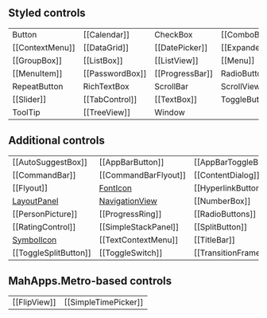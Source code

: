 ## Styled controls
<table>
  <tr>
    <td>Button</td>
    <td>[[Calendar]]</td>
    <td>CheckBox</td>
    <td>[[ComboBox]]</td>
  </tr>
  <tr>
    <td>[[ContextMenu]]</td>
    <td>[[DataGrid]]</td>
    <td>[[DatePicker]]</td>
    <td>[[Expander]]</td>
  </tr>
  <tr>
    <td>[[GroupBox]]</td>
    <td>[[ListBox]]</td>
    <td>[[ListView]]</td>
    <td>[[Menu]]</td>
  </tr>
  <tr>
    <td>[[MenuItem]]</td>
    <td>[[PasswordBox]]</td>
    <td>[[ProgressBar]]</td>
    <td>RadioButton</td>
  </tr>
  <tr>
    <td>RepeatButton</td>
    <td>RichTextBox</td>
    <td>ScrollBar</td>
    <td>ScrollViewer</td>
  </tr>
  <tr>
    <td>[[Slider]]</td>
    <td>[[TabControl]]</td>
    <td>[[TextBox]]</td>
    <td>ToggleButton</td>
  </tr>
  <tr>
    <td>ToolTip</td>
    <td>[[TreeView]]</td>
    <td>Window</td>
  </tr>
</table>

## Additional controls
<table>
  <tr>
    <td>[[AutoSuggestBox]]</td>
    <td>[[AppBarButton]]</td>
    <td>[[AppBarToggleButton]]</td>
    <td><a href="https://docs.microsoft.com/en-us/uwp/api/windows.ui.xaml.controls.bitmapicon">BitmapIcon</a></td>
  </tr>
  <tr>
    <td>[[CommandBar]]</td>
    <td>[[CommandBarFlyout]]</td>
    <td>[[ContentDialog]]</td>
    <td>[[DropDownButton]]</td>
  </tr>
  <tr>
    <td>[[Flyout]]</td>
    <td><a href="https://docs.microsoft.com/en-us/uwp/api/windows.ui.xaml.controls.fonticon">FontIcon</a></td>
    <td>[[HyperlinkButton]]</td>
    <td>[[ItemsRepeater]]</td>
  </tr>
  <tr>
    <td><a href="https://docs.microsoft.com/en-us/windows/uwp/design/layout/attached-layouts">LayoutPanel</a></td>
    <td><a href="https://docs.microsoft.com/en-us/windows/uwp/design/controls-and-patterns/navigationview">NavigationView</a></td>
    <td>[[NumberBox]]</td>
    <td><a href="https://docs.microsoft.com/en-us/uwp/api/windows.ui.xaml.controls.pathicon">PathIcon</a></td>
  </tr>
  <tr>
    <td>[[PersonPicture]]</td>
    <td>[[ProgressRing]]</td>
    <td>[[RadioButtons]]</td>
    <td>[[RadioMenuItem]]</td>
  </tr>
  <tr>
    <td>[[RatingControl]]</td>
    <td>[[SimpleStackPanel]]</td>
    <td>[[SplitButton]]</td>
    <td>[[SplitView]]</td>
  </tr>
  <tr>
    <td><a href="https://docs.microsoft.com/en-us/uwp/api/windows.ui.xaml.controls.symbolicon">SymbolIcon</a></td>
    <td>[[TextContextMenu]]</td>
    <td>[[TitleBar]]</td>
    <td>[[ThemeShadowChrome]]</td>
  </tr>
  <tr>
    <td>[[ToggleSplitButton]]</td>
    <td>[[ToggleSwitch]]</td>
    <td>[[TransitionFrame]]</td>
  </tr>
</table>

## MahApps.Metro-based controls
<table>
  <tr>
    <td>[[FlipView]]</td>
    <td>[[SimpleTimePicker]]</td>
  </tr>
</table>